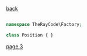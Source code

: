 [back](./page01.md)


```php

namespace TheRayCode\Factory;

class Position { }


```
[page 3](./page03.md)
